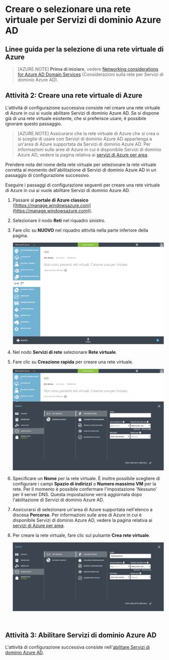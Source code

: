 <properties
	pageTitle="Servizi di dominio Active AD: Creare o selezionare una rete virtuale | Microsoft Azure"
	description="Introduzione a Servizi di dominio Azure Active Directory"
	services="active-directory-ds"
	documentationCenter=""
	authors="mahesh-unnikrishnan"
	manager="stevenpo"
	editor="curtand"/>

<tags
	ms.service="active-directory-ds"
	ms.workload="identity"
	ms.tgt_pltfrm="na"
	ms.devlang="na"
	ms.topic="get-started-article"
	ms.date="09/20/2016"
	ms.author="maheshu"/>

# Creare o selezionare una rete virtuale per Servizi di dominio Azure AD

## Linee guida per la selezione di una rete virtuale di Azure
> [AZURE.NOTE] **Prima di iniziare**, vedere [Networking considerations for Azure AD Domain Services](active-directory-ds-networking.md) (Considerazioni sulla rete per Servizi di dominio Azure AD).


## Attività 2: Creare una rete virtuale di Azure
L'attività di configurazione successiva consiste nel creare una rete virtuale di Azure in cui si vuole abilitare Servizi di dominio Azure AD. Se si dispone già di una rete virtuale esistente, che si preferisce usare, è possibile ignorare questo passaggio.

> [AZURE.NOTE] Assicurarsi che la rete virtuale di Azure che si crea o si sceglie di usare con Servizi di dominio Azure AD appartenga a un'area di Azure supportata da Servizi di dominio Azure AD. Per informazioni sulle aree di Azure in cui è disponibile Servizi di dominio Azure AD, vedere la pagina relativa ai [servizi di Azure per area](https://azure.microsoft.com/regions/#services/).

Prendere nota del nome della rete virtuale per selezionare la rete virtuale corretta al momento dell'abilitazione di Servizi di dominio Azure AD in un passaggio di configurazione successivo.

Eseguire i passaggi di configurazione seguenti per creare una rete virtuale di Azure in cui si vuole abilitare Servizi di dominio Azure AD.

1. Passare al **portale di Azure classico** ([https://manage.windowsazure.com](https://manage.windowsazure.com)).

2. Selezionare il nodo **Reti** nel riquadro sinistro.

3. Fare clic su **NUOVO** nel riquadro attività nella parte inferiore della pagina.

    ![Nodo Reti virtuali](./media/active-directory-domain-services-getting-started/virtual-networks.png)

4. Nel nodo **Servizi di rete** selezionare **Rete virtuale**.

5. Fare clic su **Creazione rapida** per creare una rete virtuale.

    ![Rete virtuale - creazione rapida](./media/active-directory-domain-services-getting-started/virtual-network-quickcreate.png)

6. Specificare un **Nome** per la rete virtuale. È inoltre possibile scegliere di configurare i campi **Spazio di indirizzi** o **Numero massimo VM** per la rete. Per il momento è possibile confermare l'impostazione 'Nessuno' per il server DNS. Questa impostazione verrà aggiornata dopo l'abilitazione di Servizi di dominio Azure AD.

7. Assicurarsi di selezionare un'area di Azure supportata nell'elenco a discesa **Percorso**. Per informazioni sulle aree di Azure in cui è disponibile Servizi di dominio Azure AD, vedere la pagina relativa ai [servizi di Azure per area](https://azure.microsoft.com/regions/#services/).

8. Per creare la rete virtuale, fare clic sul pulsante **Crea rete virtuale**.

    ![Creare una rete virtuale per Servizi di dominio Azure AD.](./media/active-directory-domain-services-getting-started/create-vnet.png)

<br>

## Attività 3: Abilitare Servizi di dominio Azure AD
L'attività di configurazione successiva consiste nell'[abilitare Servizi di dominio Azure AD](active-directory-ds-getting-started-enableaadds.md).

<!----HONumber=AcomDC_0921_2016-->